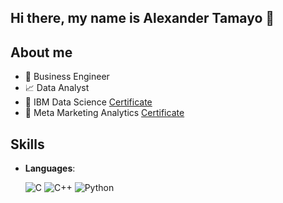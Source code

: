 ## Hi there, my name is Alexander Tamayo 👋

## About me
- 💼 Business Engineer
- 📈 Data Analyst
- 📑 IBM Data Science [Certificate](https://www.coursera.org/account/accomplishments/professional-cert/X9DPFL4EARQC?utm_source=link&utm_medium=certificate&utm_content=cert_image&utm_campaign=sharing_cta&utm_product=prof)
- 📱 Meta Marketing Analytics [Certificate](https://www.coursera.org/account/accomplishments/professional-cert/Y6QDLHD7PWFK?utm_source=link&utm_medium=certificate&utm_content=cert_image&utm_campaign=sharing_cta&utm_product=prof)

## Skills
- **Languages**:
    
    ![C](https://img.shields.io/badge/C%20-%232370ED.svg?style=for-the-badge&logo=c&logoColor=white)
    ![C++](https://img.shields.io/badge/C++%20-%2300599C.svg?style=for-the-badge&logo=c%2B%2B&logoColor=white)
    ![Python](https://img.shields.io/badge/Python%20-%2314354C.svg?style=for-the-badge&logo=python&logoColor=white)

